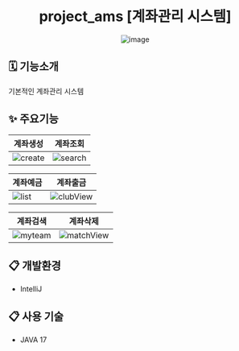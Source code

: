 <div align="center">

# project_ams [계좌관리 시스템]
![image](https://github.com/SORUzzang/project_ams/assets/160811627/a994c67f-7a51-4515-9a43-658353a6a6c4)
  
</div>

## 🗓 기능소개
기본적인 계좌관리 시스템

## ✨ 주요기능

|계좌생성|계좌조회|
|------|---|
|![create](https://github.com/SORUzzang/project_ams/assets/160811627/b456658c-7123-4c0b-9ccc-22451fdf75a5)|![search](https://github.com/SORUzzang/project_ams/assets/160811627/5ac5d502-541b-4264-80f4-7016dbca266e)|

|계좌예금|계좌출금|
|------|---|
|![list](https://github.com/SORUzzang/project_ams/assets/160811627/a037af43-0ed3-4127-a615-f4ff50655672)|![clubView](https://github.com/SORUzzang/project_ams/assets/160811627/f0535207-8c11-4236-aae7-6a58111646d4)|

|계좌검색|계좌삭제|
|------|---|
|![myteam](https://github.com/SORUzzang/project_ams/assets/160811627/a17d4860-2560-4973-9cfa-2ff7b9b918e7)|![matchView](https://github.com/SORUzzang/project_ams/assets/160811627/8ea6c5c6-1b71-4cfc-8807-ce2fa447ee5b)|



## :clipboard: 개발환경

* IntelliJ

## :clipboard: 사용 기술

* JAVA 17





